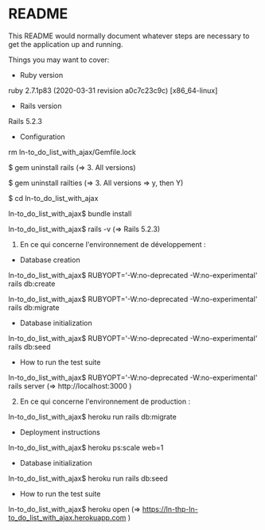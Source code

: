 # README

This README would normally document whatever steps are necessary to get the
application up and running.

Things you may want to cover:

* Ruby version

ruby 2.7.1p83 (2020-03-31 revision a0c7c23c9c) [x86_64-linux]

* Rails version

Rails 5.2.3

* Configuration

rm ln-to_do_list_with_ajax/Gemfile.lock

$ gem uninstall rails
(=> 3. All versions)

$ gem uninstall railties
(=> 3. All versions => y, then Y)

$ cd ln-to_do_list_with_ajax

ln-to_do_list_with_ajax$ bundle install

ln-to_do_list_with_ajax$ rails -v
(=> Rails 5.2.3)

1. En ce qui concerne l'environnement de développement :

* Database creation

ln-to_do_list_with_ajax$ RUBYOPT='-W:no-deprecated -W:no-experimental' rails db:create

ln-to_do_list_with_ajax$ RUBYOPT='-W:no-deprecated -W:no-experimental' rails db:migrate

* Database initialization

ln-to_do_list_with_ajax$ RUBYOPT='-W:no-deprecated -W:no-experimental' rails db:seed

* How to run the test suite

ln-to_do_list_with_ajax$ RUBYOPT='-W:no-deprecated -W:no-experimental' rails server (=> http://localhost:3000 )

2. En ce qui concerne l'environnement de production :

ln-to_do_list_with_ajax$ heroku run rails db:migrate

* Deployment instructions

ln-to_do_list_with_ajax$ heroku ps:scale web=1

* Database initialization

ln-to_do_list_with_ajax$ heroku run rails db:seed

* How to run the test suite

ln-to_do_list_with_ajax$ heroku open (=> https://ln-thp-ln-to_do_list_with_ajax.herokuapp.com )


